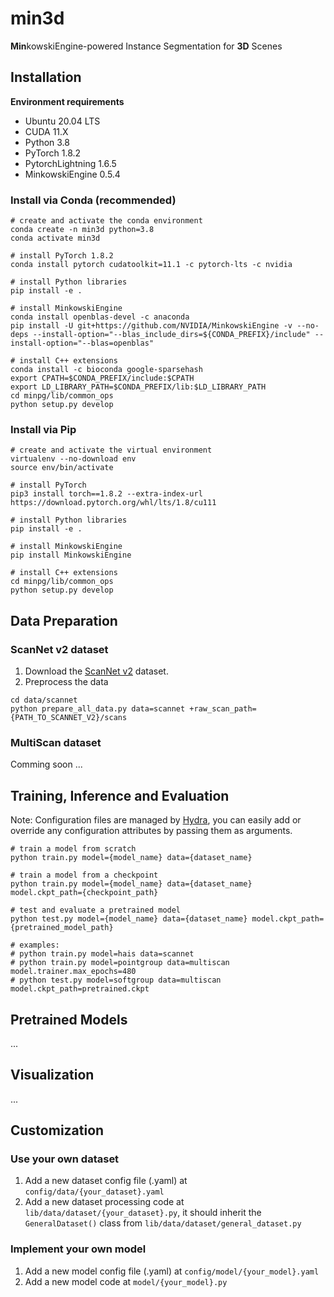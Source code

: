 # min3d
**Min**kowskiEngine-powered Instance Segmentation for **3D** Scenes

## Installation

**Environment requirements**
- Ubuntu 20.04 LTS
- CUDA 11.X
- Python 3.8
- PyTorch 1.8.2
- PytorchLightning 1.6.5
- MinkowskiEngine 0.5.4

### Install via Conda (recommended)
```shell
# create and activate the conda environment
conda create -n min3d python=3.8
conda activate min3d

# install PyTorch 1.8.2
conda install pytorch cudatoolkit=11.1 -c pytorch-lts -c nvidia

# install Python libraries
pip install -e .

# install MinkowskiEngine
conda install openblas-devel -c anaconda
pip install -U git+https://github.com/NVIDIA/MinkowskiEngine -v --no-deps --install-option="--blas_include_dirs=${CONDA_PREFIX}/include" --install-option="--blas=openblas"

# install C++ extensions
conda install -c bioconda google-sparsehash
export CPATH=$CONDA_PREFIX/include:$CPATH
export LD_LIBRARY_PATH=$CONDA_PREFIX/lib:$LD_LIBRARY_PATH
cd minpg/lib/common_ops
python setup.py develop
```

### Install via Pip
```shell
# create and activate the virtual environment
virtualenv --no-download env
source env/bin/activate

# install PyTorch
pip3 install torch==1.8.2 --extra-index-url https://download.pytorch.org/whl/lts/1.8/cu111

# install Python libraries
pip install -e .

# install MinkowskiEngine
pip install MinkowskiEngine

# install C++ extensions
cd minpg/lib/common_ops
python setup.py develop
```

## Data Preparation

### ScanNet v2 dataset
1. Download the [ScanNet v2](http://www.scan-net.org/) dataset.
2. Preprocess the data
```shell
cd data/scannet
python prepare_all_data.py data=scannet +raw_scan_path={PATH_TO_SCANNET_V2}/scans
```
### MultiScan dataset
Comming soon ...

## Training, Inference and Evaluation
Note: Configuration files are managed by [Hydra](https://hydra.cc/), you can easily add or override any configuration attributes by passing them as arguments.
```shell
# train a model from scratch
python train.py model={model_name} data={dataset_name}

# train a model from a checkpoint
python train.py model={model_name} data={dataset_name} model.ckpt_path={checkpoint_path}

# test and evaluate a pretrained model
python test.py model={model_name} data={dataset_name} model.ckpt_path={pretrained_model_path}

# examples:
# python train.py model=hais data=scannet
# python train.py model=pointgroup data=multiscan model.trainer.max_epochs=480
# python test.py model=softgroup data=multiscan model.ckpt_path=pretrained.ckpt
```

## Pretrained Models
...

## Visualization
...

## Customization

### Use your own dataset
1. Add a new dataset config file (.yaml) at `config/data/{your_dataset}.yaml`
2. Add a new dataset processing code at `lib/data/dataset/{your_dataset}.py`, it should inherit the `GeneralDataset()` class from `lib/data/dataset/general_dataset.py`

### Implement your own model
1. Add a new model config file (.yaml) at `config/model/{your_model}.yaml`
2. Add a new model code at `model/{your_model}.py`
